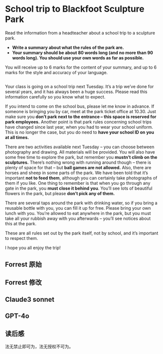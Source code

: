 # School trip to Blackfoot Sculpture Park
Read the information from a headteacher about a school trip to a sculpture park.
- **Write a summary about what the rules of the park are.**
- **Your summary should be about 80 words long (and no more than 90 words long). You
should use your own words as far as possible.**

You will receive up to 6 marks for the content of your summary, and up to 6 marks for the style and
accuracy of your language.

## 
Your class is going on a school trip next Tuesday. It’s a trip we’ve done for several years, and it has always been a huge success.
Please read this information carefully so you know what to expect.

If you intend to come on the school bus, please let me know in advance. If someone is bringing you by car, meet at the park ticket office at 10.30. Just make sure you **don’t park next to the entrance – this space is reserved for park employees.** Another point is that park rules concerning school trips have changed since last year, when you had to wear your school uniform. This is no longer the case, but you do need to **have your school ID on you at all times.**

There are two activities available next Tuesday – you can choose between photography and drawing. All materials will be provided. You will also have some free time to explore the park, but remember you **mustn’t climb on the sculptures.** There’s nothing wrong with running around though – there is plenty of space for that – but **ball games are not allowed.** Also, there are horses and sheep in some parts of the park. We have been told that it’s important **not to feed them**, although you can certainly take photographs of them if you like. One thing to remember is that when you go through any gate in the park, you **must close it behind you**. You’ll see lots of beautiful flowers in the park, but please **don’t pick any of them.** 

There are several taps around the park with drinking water, so if you bring a reusable bottle with you, you can fill it up for free. Please bring your own lunch with you. You’re allowed to eat anywhere
in the park, but you must take all your rubbish away with you afterwards – you’ll see notices about this at the park.

These are all rules set out by the park itself, not by school, and it’s important to respect them.

I hope you all enjoy the trip!

## Forrest 原始

## Forrest 修改

## Claude3 sonnet﻿

## GPT-4o

## 读后感
法无禁止即可为，法无授权不可为。
